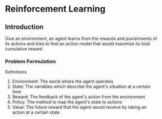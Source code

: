 # Reinforcement Learning

## Introduction

Give an environment, an agent learns from the rewards and punishments of its actions and tries to find an action model that would maximise its total cumulative reward.

### Problem Formulation

Definitions

1. Environment: The world where the agent operates
2. State: The variables which describe the agent's situation at a certain time
3. Reward: The feedback of the agent's action from the environment
4. Policy: The method to map the agent's state to actions
5. Value: The future reward that the agent would receive by taking an action at a certain state



